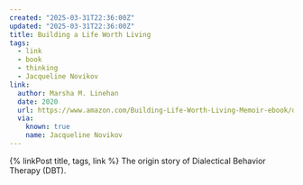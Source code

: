 ```yaml
---
created: "2025-03-31T22:36:00Z"
updated: "2025-03-31T22:36:00Z"
title: Building a Life Worth Living
tags:
  - link
  - book
  - thinking
  - Jacqueline Novikov
link:
  author: Marsha M. Linehan
  date: 2020
  url: https://www.amazon.com/Building-Life-Worth-Living-Memoir-ebook/dp/B07QFN6GFJ
  via:
    known: true
    name: Jacqueline Novikov
---
```


{% linkPost title, tags, link %} The origin story of Dialectical Behavior Therapy (DBT).
